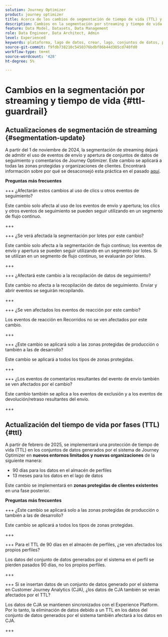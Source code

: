 ```yaml
---
solution: Journey Optimizer
product: journey optimizer
title: Acerca de los cambios de segmentación de tiempo de vida (TTL) y de flujo continuo
description: Cambios en la segmentación por streaming y tiempo de vida en Adobe Journey Optimizer
feature: Data Model, Datasets, Data Management
role: Data Engineer, Data Architect, Admin
level: Experienced
keywords: plataforma, lago de datos, crear, lago, conjuntos de datos, perfil
source-git-commit: f9fdb738210c5450376bdbf86b44d385cd740fd0
workflow-type: tm+mt
source-wordcount: '428'
ht-degree: 5%

---
```



# Cambios en la segmentación por streaming y tiempo de vida {#ttl-guardrail}

## Actualizaciones de segmentación de streaming {#segmentation-update}

A partir del 1 de noviembre de 2024, la segmentación de streaming dejará de admitir el uso de eventos de envío y apertura de conjuntos de datos de seguimiento y comentarios de Journey Optimizer. Este cambio se aplicará a todas las zonas protegidas y organizaciones de clientes. Encontrará información sobre por qué se desaconsejó esta práctica en el pasado [aquí](../audience/about-audiences.md#streaming-segmentation-events-guardrails).

**Preguntas más frecuentes**

+++ ¿Afectarán estos cambios al uso de clics u otros eventos de seguimiento?

Este cambio solo afecta al uso de los eventos de envío y apertura; los clics y otros eventos de seguimiento se pueden seguir utilizando en un segmento de flujo continuo.

+++

+++ ¿Se verá afectada la segmentación por lotes por este cambio?

Este cambio solo afecta a la segmentación de flujo continuo; los eventos de envío y apertura se pueden seguir utilizando en un segmento por lotes. Si se utilizan en un segmento de flujo continuo, se evaluarán por lotes.

+++

+++ ¿Afectará este cambio a la recopilación de datos de seguimiento?

Este cambio no afecta a la recopilación de datos de seguimiento. Enviar y abrir eventos se seguirán recopilando.

+++


+++ ¿Se ven afectados los eventos de reacción por este cambio?

Los eventos de reacción en Recorridos no se ven afectados por este cambio.

+++


+++ ¿Este cambio se aplicará solo a las zonas protegidas de producción o también a las de desarrollo?

Este cambio se aplicará a todos los tipos de zonas protegidas.

+++

+++ ¿Los eventos de comentarios resultantes del evento de envío también se ven afectados por el cambio?

Este cambio también se aplica a los eventos de exclusión y a los eventos de devolución/retraso resultantes del envío.

+++

## Actualización del tiempo de vida por fases (TTL) {#ttl}

A partir de febrero de 2025, se implementará una protección de tiempo de vida (TTL) en los conjuntos de datos generados por el sistema de Journey Optimizer en **nuevos entornos limitados y nuevas organizaciones** de la siguiente manera:

* 90 días para los datos en el almacén de perfiles
* 13 meses para los datos en el lago de datos

Este cambio se implementará en **zonas protegidas de clientes existentes** en una fase posterior.

**Preguntas más frecuentes**

+++ ¿Este cambio se aplicará solo a las zonas protegidas de producción o también a las de desarrollo?

Este cambio se aplicará a todos los tipos de zonas protegidas.

+++

+++ Para el TTL de 90 días en el almacén de perfiles, ¿se ven afectados los propios perfiles?

Los datos del conjunto de datos generados por el sistema en el perfil se pierden pasados 90 días, no los propios perfiles.

+++

+++ Si se insertan datos de un conjunto de datos generado por el sistema en Customer Journey Analytics (CJA), ¿los datos de CJA también se verán afectados por el TTL?

Los datos de CJA se mantienen sincronizados con el Experience Platform. Por lo tanto, la eliminación de datos debido a un TTL en los datos del conjunto de datos generados por el sistema también afectará a los datos en CJA.

+++
